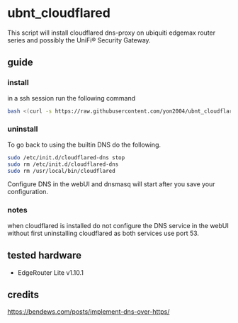 # ubnt_cloudflared
This script will install cloudflared dns-proxy on ubiquiti edgemax router series and possibly the UniFi® Security Gateway.

## guide
### install
in a ssh session run the following command  
```sh
bash <(curl -s https://raw.githubusercontent.com/yon2004/ubnt_cloudflared/master/cloudflared-install.sh)
```

### uninstall
To go back to using the builtin DNS do the following.  
```sh
sudo /etc/init.d/cloudflared-dns stop  
sudo rm /etc/init.d/cloudflared-dns
sudo rm /usr/local/bin/cloudflared
```
Configure DNS in the webUI and dnsmasq will start after you save your configuration.
    
### notes
when cloudflared is installed do not configure the DNS service in the webUI without first uninstalling cloudflared as both services use port 53.

## tested hardware
* EdgeRouter Lite v1.10.1

## credits
https://bendews.com/posts/implement-dns-over-https/
